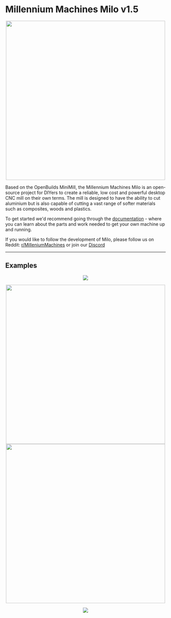 # Millennium Machines Milo v1.5

<p align="center">
  <img height="500" src="https://github.com/MillenniumMachines/Milo-v1.5/assets/7659338/d0d1d9b8-de4d-40d1-b2df-69ea5fe7d555">
</p>

Based on the OpenBuilds MiniMill, the Millennium Machines Milo is an open-source project for DIYers to create a reliable, low cost and powerful desktop CNC mill on their own terms. The mill is designed to have the ability to cut aluminium but is also capable of cutting a vast range of softer materials such as composites, woods and plastics.

To get started we'd recommend going through the [documentation](./docs/index.md) - where you can learn about the parts and work needed to get your own machine up and running.

If you would like to follow the development of Milo, please follow us on Reddit: [r/MilleniumMachines](https://www.reddit.com/r/MilleniumMachines/) or join our [Discord](https://discord.gg/ya4UUj7ax2)

---
## Examples

<p align="center">
  <img src="./images/cutting.gif">
</p>

<p align="center">
  <img height="500" src="./images/chips.gif">
  <img height="500" src="./images/long_tool.gif">
</p>

<p align="center">
  <img src="./images/moving.gif">
</p>
